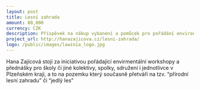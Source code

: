 ```yaml
---
layout: post
title: Lesní zahrada 
amount: 80,000
currency: CZK
description: Příspěvek na nákup vybanení a pomůcek pro pořádání environmentálních programů
project_url: http://hanazajicova.cz/lesni-zahrada/
logo: /public/images/lawinia_logo.jpg
---
```


Hana Zajícová stojí za iniciativou pořádající envirmentální workshopy a přednášky pro školy či jiné kolektivy, spolky, sdružení i jednotlivce v Plzeňském kraji, a to na pozemku který současně přetváří na tzv. “přírodní lesní zahradu” či “jedlý les”
